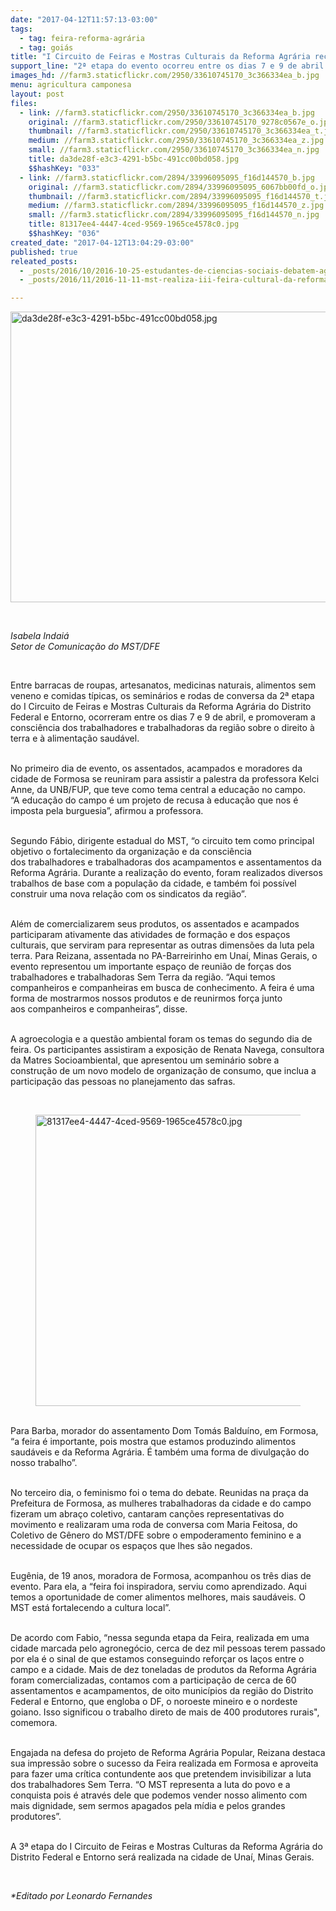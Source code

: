 ```yaml
---
date: "2017-04-12T11:57:13-03:00"
tags:
  - tag: feira-reforma-agrária
  - tag: goiás
title: "I Circuito de Feiras e Mostras Culturais da Reforma Agrária recebe mais de dez mil pessoas em Formosa, Goiás"
support_line: "2ª etapa do evento ocorreu entre os dias 7 e 9 de abril e promoveu o debate sobre a importância da luta pela terra e da alimentação saudável. Próxima etapa será em Unaí, Minas Gerais. "
images_hd: //farm3.staticflickr.com/2950/33610745170_3c366334ea_b.jpg
menu: agricultura camponesa
layout: post
files:
  - link: //farm3.staticflickr.com/2950/33610745170_3c366334ea_b.jpg
    original: //farm3.staticflickr.com/2950/33610745170_9278c0567e_o.jpg
    thumbnail: //farm3.staticflickr.com/2950/33610745170_3c366334ea_t.jpg
    medium: //farm3.staticflickr.com/2950/33610745170_3c366334ea_z.jpg
    small: //farm3.staticflickr.com/2950/33610745170_3c366334ea_n.jpg
    title: da3de28f-e3c3-4291-b5bc-491cc00bd058.jpg
    $$hashKey: "033"
  - link: //farm3.staticflickr.com/2894/33996095095_f16d144570_b.jpg
    original: //farm3.staticflickr.com/2894/33996095095_6067bb00fd_o.jpg
    thumbnail: //farm3.staticflickr.com/2894/33996095095_f16d144570_t.jpg
    medium: //farm3.staticflickr.com/2894/33996095095_f16d144570_z.jpg
    small: //farm3.staticflickr.com/2894/33996095095_f16d144570_n.jpg
    title: 81317ee4-4447-4ced-9569-1965ce4578c0.jpg
    $$hashKey: "036"
created_date: "2017-04-12T13:04:29-03:00"
published: true
releated_posts:
  - _posts/2016/10/2016-10-25-estudantes-de-ciencias-sociais-debatem-agroecologia-durante-feira-na-ufrn.md
  - _posts/2016/11/2016-11-11-mst-realiza-iii-feira-cultural-da-reforma-agraria-ceara.md

---
```

<p><img alt="da3de28f-e3c3-4291-b5bc-491cc00bd058.jpg" height="465" src="//farm3.staticflickr.com/2950/33610745170_3c366334ea_b.jpg" width="700" /></p>

<p>&nbsp;</p>

<p><em>Isabela Indai&aacute;<br />
Setor de Comunica&ccedil;&atilde;o do MST/DFE</em></p>

<p>&nbsp;</p>

<p>Entre barracas de roupas, artesanatos, medicinas naturais, alimentos sem veneno e comidas t&iacute;picas, os semin&aacute;rios e rodas de conversa da 2&ordf;&nbsp;etapa do I Circuito de Feiras e Mostras Culturais da Reforma Agr&aacute;ria do Distrito Federal e Entorno, ocorreram&nbsp;entre os dias 7 e 9 de abril, e promoveram a consci&ecirc;ncia dos trabalhadores e trabalhadoras da regi&atilde;o sobre o direito &agrave; terra e &agrave; alimenta&ccedil;&atilde;o saud&aacute;vel.</p>

<p><br />
No primeiro dia de evento, os&nbsp;assentados, acampados e moradores da cidade de Formosa se reuniram para assistir&nbsp;a&nbsp;palestra da professora Kelci Anne, da UNB/FUP, que teve como tema central a educa&ccedil;&atilde;o no campo. &ldquo;A&nbsp;educa&ccedil;&atilde;o do campo &eacute; um projeto de recusa &agrave; educa&ccedil;&atilde;o que nos &eacute; imposta pela burguesia&rdquo;, afirmou a professora.</p>

<p><br />
Segundo F&aacute;bio, dirigente estadual do MST, &ldquo;o&nbsp;circuito tem como principal objetivo o fortalecimento da organiza&ccedil;&atilde;o e da consci&ecirc;ncia dos&nbsp;trabalhadores e trabalhadoras dos acampamentos e assentamentos da Reforma Agr&aacute;ria. Durante a realiza&ccedil;&atilde;o do evento, foram realizados&nbsp;diversos trabalhos de base com a popula&ccedil;&atilde;o da cidade, e tamb&eacute;m&nbsp;foi poss&iacute;vel construir&nbsp;uma nova rela&ccedil;&atilde;o com os sindicatos da regi&atilde;o&rdquo;.</p>

<p><br />
Al&eacute;m de comercializarem seus produtos, os assentados e acampados participaram ativamente das atividades de forma&ccedil;&atilde;o e dos espa&ccedil;os culturais, que serviram para representar as outras dimens&otilde;es da luta pela terra. Para Reizana, assentada no PA-Barreirinho em Una&iacute;, Minas Gerais, o evento representou um importante espa&ccedil;o de reuni&atilde;o de for&ccedil;as dos trabalhadores e trabalhadoras Sem Terra da regi&atilde;o.&nbsp;&ldquo;Aqui temos companheiros e companheiras em busca de conhecimento. A feira &eacute; uma forma de mostrarmos nossos produtos e de reunirmos for&ccedil;a junto aos&nbsp;companheiros e companheiras&rdquo;, disse.</p>

<p><br />
A agroecologia e a quest&atilde;o ambiental foram os temas do segundo dia de feira. Os participantes assistiram a exposi&ccedil;&atilde;o de&nbsp;Renata Navega, consultora da&nbsp;Matres Socioambiental, que apresentou um semin&aacute;rio sobre a constru&ccedil;&atilde;o de um&nbsp;novo modelo de organiza&ccedil;&atilde;o de consumo, que inclua a participa&ccedil;&atilde;o das pessoas no planejamento das safras.</p>

<p>&nbsp;</p>

<figure class="image"><img alt="81317ee4-4447-4ced-9569-1965ce4578c0.jpg" height="466" src="//farm3.staticflickr.com/2894/33996095095_f16d144570_b.jpg" width="700" />
<figcaption></figcaption>
</figure>

<p><br />
Para Barba, morador do assentamento&nbsp;Dom Tom&aacute;s Baldu&iacute;no, em&nbsp;Formosa, &ldquo;a feira &eacute; importante, pois mostra que estamos produzindo alimentos saud&aacute;veis e da Reforma Agr&aacute;ria. &Eacute;&nbsp;tamb&eacute;m uma forma de divulga&ccedil;&atilde;o do nosso trabalho&rdquo;.</p>

<p><br />
No terceiro dia, o feminismo foi o tema do debate. Reunidas&nbsp;na pra&ccedil;a da Prefeitura de Formosa, as mulheres trabalhadoras da cidade e do campo fizeram um&nbsp;abra&ccedil;o coletivo, cantaram can&ccedil;&otilde;es representativas do movimento e realizaram uma roda de conversa com Maria Feitosa, do Coletivo de G&ecirc;nero do MST/DFE&nbsp;sobre o empoderamento feminino e a necessidade de ocupar os espa&ccedil;os que lhes s&atilde;o negados.</p>

<p><br />
Eug&ecirc;nia, de 19 anos, moradora de Formosa, acompanhou os tr&ecirc;s dias de evento. Para ela, a &ldquo;feira foi inspiradora, serviu como aprendizado. Aqui temos a oportunidade de comer alimentos melhores, mais saud&aacute;veis. O MST est&aacute; fortalecendo a cultura local&rdquo;.</p>

<p><br />
De acordo com Fabio, &ldquo;nessa segunda etapa da Feira, realizada em uma cidade marcada pelo agroneg&oacute;cio, cerca de dez mil&nbsp;pessoas terem passado por ela &eacute; o sinal de que estamos conseguindo refor&ccedil;ar&nbsp;os la&ccedil;os entre o campo e a cidade. Mais de dez toneladas de produtos da Reforma Agr&aacute;ria foram comercializadas, contamos com a participa&ccedil;&atilde;o de cerca de 60 assentamentos e acampamentos, de oito munic&iacute;pios da regi&atilde;o do Distrito Federal e Entorno, que engloba o DF, o noroeste mineiro e o nordeste goiano. Isso significou o trabalho&nbsp;direto&nbsp;de mais de 400 produtores rurais&quot;, comemora.&nbsp;</p>

<p><br />
Engajada na defesa do projeto de Reforma Agr&aacute;ria Popular,&nbsp;Reizana&nbsp;destaca sua impress&atilde;o sobre o sucesso da Feira realizada em Formosa e aproveita para fazer uma cr&iacute;tica contundente aos que pretendem invisibilizar a luta dos trabalhadores Sem Terra. &ldquo;O&nbsp;MST representa a luta do povo e a conquista pois &eacute; atrav&eacute;s dele que podemos vender nosso alimento com mais dignidade, sem sermos apagados pela m&iacute;dia e pelos grandes produtores&rdquo;.</p>

<p><br />
A 3&ordf;&nbsp;etapa do I&nbsp;Circuito de Feiras e Mostras Culturas da Reforma Agr&aacute;ria do Distrito Federal e Entorno ser&aacute;&nbsp;realizada na cidade de&nbsp;Una&iacute;, Minas Gerais.</p>

<p>&nbsp;</p>

<p><em>*Editado por Leonardo Fernandes</em></p>
